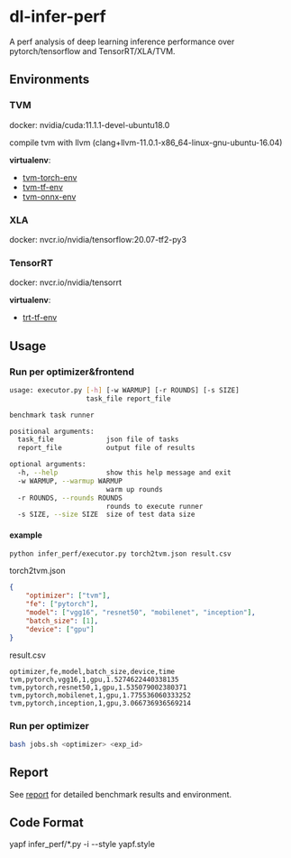 # dl-infer-perf
A perf analysis of deep learning inference performance over pytorch/tensorflow and TensorRT/XLA/TVM.

## Environments
### TVM
docker: nvidia/cuda:11.1.1-devel-ubuntu18.0

compile tvm with llvm (clang+llvm-11.0.1-x86_64-linux-gnu-ubuntu-16.04)

**virtualenv**:
  - [tvm-torch-env](doc/tvm-torch-env-req.txt)
  - [tvm-tf-env](doc/tvm-tf-env-req.txt)
  - [tvm-onnx-env](doc/tvm-onnx-env-req.txt)

### XLA
docker: nvcr.io/nvidia/tensorflow:20.07-tf2-py3

### TensorRT
docker: nvcr.io/nvidia/tensorrt

**virtualenv**:
  - [trt-tf-env](doc/trt-tf-env-req.txt)

## Usage
### Run per optimizer&frontend
```bash
usage: executor.py [-h] [-w WARMUP] [-r ROUNDS] [-s SIZE]
                   task_file report_file

benchmark task runner

positional arguments:
  task_file             json file of tasks
  report_file           output file of results

optional arguments:
  -h, --help            show this help message and exit
  -w WARMUP, --warmup WARMUP
                        warm up rounds
  -r ROUNDS, --rounds ROUNDS
                        rounds to execute runner
  -s SIZE, --size SIZE  size of test data size
```

#### example
`python infer_perf/executor.py torch2tvm.json result.csv`

torch2tvm.json
```json
{
    "optimizer": ["tvm"],
    "fe": ["pytorch"],
    "model": ["vgg16", "resnet50", "mobilenet", "inception"],
    "batch_size": [1],
    "device": ["gpu"]
}
```
result.csv
```csv
optimizer,fe,model,batch_size,device,time
tvm,pytorch,vgg16,1,gpu,1.5274622440338135
tvm,pytorch,resnet50,1,gpu,1.535079002380371
tvm,pytorch,mobilenet,1,gpu,1.775536060333252
tvm,pytorch,inception,1,gpu,3.066736936569214
```

### Run per optimizer
```bash
bash jobs.sh <optimizer> <exp_id>
```

## Report
See [report](doc/exp/report.md) for detailed benchmark results and environment.

## Code Format
yapf infer_perf/*.py -i --style yapf.style 
